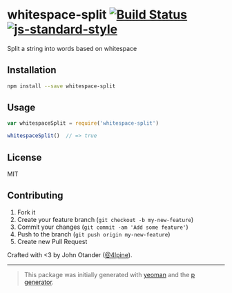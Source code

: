# whitespace-split [![Build Status](https://secure.travis-ci.org/johnotander/whitespace-split.svg?branch=master)](https://travis-ci.org/johnotander/whitespace-split) [![js-standard-style](https://img.shields.io/badge/code%20style-standard-brightgreen.svg?style=flat)](https://github.com/feross/standard)

Split a string into words based on whitespace

## Installation

```bash
npm install --save whitespace-split
```

## Usage

```javascript
var whitespaceSplit = require('whitespace-split')

whitespaceSplit()  // => true
```

## License

MIT

## Contributing

1. Fork it
2. Create your feature branch (`git checkout -b my-new-feature`)
3. Commit your changes (`git commit -am 'Add some feature'`)
4. Push to the branch (`git push origin my-new-feature`)
5. Create new Pull Request

Crafted with <3 by John Otander ([@4lpine](https://twitter.com/4lpine)).

***

> This package was initially generated with [yeoman](http://yeoman.io) and the [p generator](https://github.com/johnotander/generator-p.git).
